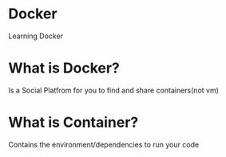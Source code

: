 # Docker
Learning Docker

# What is Docker?
Is a Social Platfrom for you to find and share containers(not vm)

# What is Container?
Contains the environment/dependencies to run your code
